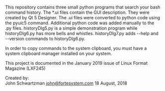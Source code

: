 This repository contains three small python programs that search your bash command history.  The *.ui files contain the GUI description. They were created by Qt 5 Designer. The .ui files were converted to python code using the pyuic5 command. Additional python code was added manually to the .py files.  historyDlg5.py is a simple demonstration program while historyDlg6.py has more bells and whistles.  historyDlg7.py adds --help and --version commands to historyDlg6.py.

In order to copy commands to the system clipboard, you must have a system clipboard manager installed on your system.

This project is documented in the January 2019 issue of Linux Format Magazine (LXF245)

Created by:  
John Schwartzman
john@fortesystem.com
18 August, 2018
